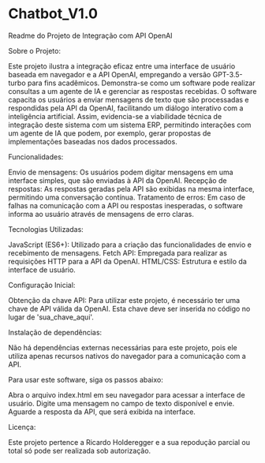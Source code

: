 # Chatbot_V1.0
 
Readme do Projeto de Integração com API OpenAI

Sobre o Projeto:

Este projeto ilustra a integração eficaz entre uma interface de usuário baseada em navegador e a API OpenAI, empregando a versão GPT-3.5-turbo para fins acadêmicos. Demonstra-se como um software pode realizar consultas a um agente de IA e gerenciar as respostas recebidas. O software capacita os usuários a enviar mensagens de texto que são processadas e respondidas pela API da OpenAI, facilitando um diálogo interativo com a inteligência artificial. Assim, evidencia-se a viabilidade técnica de integração deste sistema com um sistema ERP, permitindo interações com um agente de IA que podem, por exemplo, gerar propostas de implementações baseadas nos dados processados.

Funcionalidades:

Envio de mensagens: Os usuários podem digitar mensagens em uma interface simples, que são enviadas à API da OpenAI.
Recepção de respostas: As respostas geradas pela API são exibidas na mesma interface, permitindo uma conversação contínua.
Tratamento de erros: Em caso de falhas na comunicação com a API ou respostas inesperadas, o software informa ao usuário através de mensagens de erro claras.

Tecnologias Utilizadas:

JavaScript (ES6+): Utilizado para a criação das funcionalidades de envio e recebimento de mensagens.
Fetch API: Empregada para realizar as requisições HTTP para a API da OpenAI.
HTML/CSS: Estrutura e estilo da interface de usuário.

Configuração Inicial:

Obtenção da chave API: Para utilizar este projeto, é necessário ter uma chave de API válida da OpenAI. Esta chave deve ser inserida no código no lugar de 'sua_chave_aqui'.

Instalação de dependências:

Não há dependências externas necessárias para este projeto, pois ele utiliza apenas recursos nativos do navegador para a comunicação com a API.

Para usar este software, siga os passos abaixo:

Abra o arquivo index.html em seu navegador para acessar a interface de usuário.
Digite uma mensagem no campo de texto disponível e envie.
Aguarde a resposta da API, que será exibida na interface.

Licença:

Este projeto pertence a Ricardo Holderegger e a sua repodução parcial ou total só pode ser realizada sob autorização.
